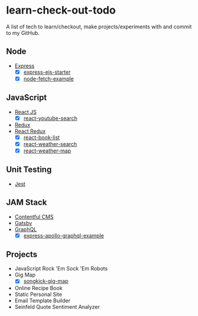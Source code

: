 # learn-check-out-todo

A list of tech to learn/checkout, make projects/experiments with and commit to my GitHub.

## Node

- [Express](https://www.contentful.com/)
  - [x] [express-ejs-starter](https://github.com/thisoldbear/express-ejs-starter)
  - [x] [node-fetch-example](https://github.com/thisoldbear/node-fetch-example)

## JavaScript

- [React JS](https://github.com/facebook/react)
  - [x] [react-youtube-search](https://github.com/thisoldbear/react-youtube-search)
- [Redux](https://github.com/reduxjs/redux)
- [React Redux](https://github.com/reduxjs/react-redux)
  - [x] [react-book-list](https://github.com/thisoldbear/react-book-list)
  - [x] [react-weather-search](https://github.com/thisoldbear/react-weather-search)
  - [x] [react-weather-map](https://github.com/thisoldbear/react-weather-map)

## Unit Testing

- [Jest](https://facebook.github.io/jest/)

## JAM Stack

- [Contentful CMS](https://www.contentful.com/)
- [Gatsby](https://www.contentful.com/)
- [GraphQL](https://www.contentful.com/)
  - [x] [express-apollo-graphql-example](https://github.com/thisoldbear/express-apollo-graphql-example)

## Projects

- JavaScript Rock 'Em Sock 'Em Robots
- Gig Map
  - [x] [songkick-gig-map](https://github.com/thisoldbear/songkick-gig-map)
- Online Recipe Book
- Static Personal Site
- Email Template Builder
- Seinfeld Quote Sentiment Analyzer

